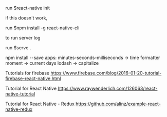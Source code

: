 run $react-native init <ProjectName>

if this doesn't work,

run $npm install -g react-native-cli

to run server log

run $serve .

npm install --save <app>
apps:
minutes-seconds-milliseconds -> time formatter
moment -> current days
lodash -> capitalize

Tutorials for firebase
https://www.firebase.com/blog/2016-01-20-tutorial-firebase-react-native.html

Tutorial for React Native
https://www.raywenderlich.com/126063/react-native-tutorial

Tutorial for React Native - Redux
https://github.com/alinz/example-react-native-redux
